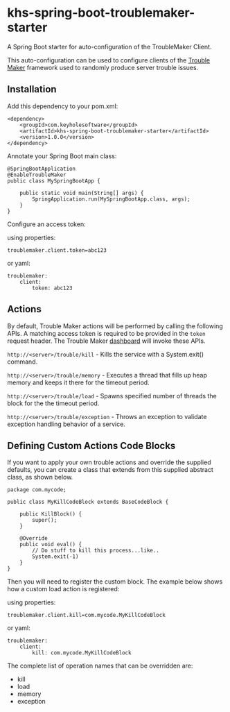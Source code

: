 # khs-spring-boot-troublemaker-starter
A Spring Boot starter for auto-configuration of the TroubleMaker Client.

This auto-configuration can be used to configure clients of the [Trouble Maker](https://github.com/in-the-keyhole/khs-trouble-maker) framework used to randomly produce server trouble issues.

Installation
------------
Add this dependency to your pom.xml:

	<dependency>
		<groupId>com.keyholesoftware</groupId>
		<artifactId>khs-spring-boot-troublemaker-starter</artifactId>
		<version>1.0.0</version>
	</dependency>	

Annotate your Spring Boot main class:

	@SpringBootApplication
	@EnableTroubleMaker
	public class MySpringBootApp {

		public static void main(String[] args) {
			SpringApplication.run(MySpringBootApp.class, args);
		}
	}

Configure an access token:

using properties:

	troublemaker.client.token=abc123

or yaml:

	troublemaker:
		client:
			token: abc123

Actions
-------	
By default, Trouble Maker actions will be performed by calling the following APIs. A matching access token is required to be provided in the `token` request header. The Trouble Maker [dashboard](https://github.com/in-the-keyhole/khs-trouble-maker) will invoke these APIs. 

`http://<server>/trouble/kill` - Kills the service with a System.exit() command. 

`http://<server>/trouble/memory` - Executes a thread that fills up heap memory and keeps it there for the timeout period.

`http://<server>/trouble/load` - Spawns specified number of threads the block for the the timeout period.

`http://<server>/trouble/exception` - Throws an exception to validate exception handling behavior of a service.


Defining Custom Actions Code Blocks
-----------------------------------
If you want to apply your own trouble actions and override the supplied defaults, you can create a class that extends from this supplied abstract class, as shown below. 

	package com.mycode;
  
	public class MyKillCodeBlock extends BaseCodeBlock {	
	
		public KillBlock() {
	  		super();
		}
    
		@Override
		public void eval() {
			// Do stuff to kill this process...like..
			System.exit(-1)
		}	
	}

Then you will need to register the custom block. The example below shows how a custom load action is registered:
 
using properties:

	troublemaker.client.kill=com.mycode.MyKillCodeBlock
  
or yaml:

	troublemaker:
		client:
			kill: com.mycode.MyKillCodeBlock
  
The complete list of operation names that can be overridden are:
* kill
* load
* memory
* exception 

